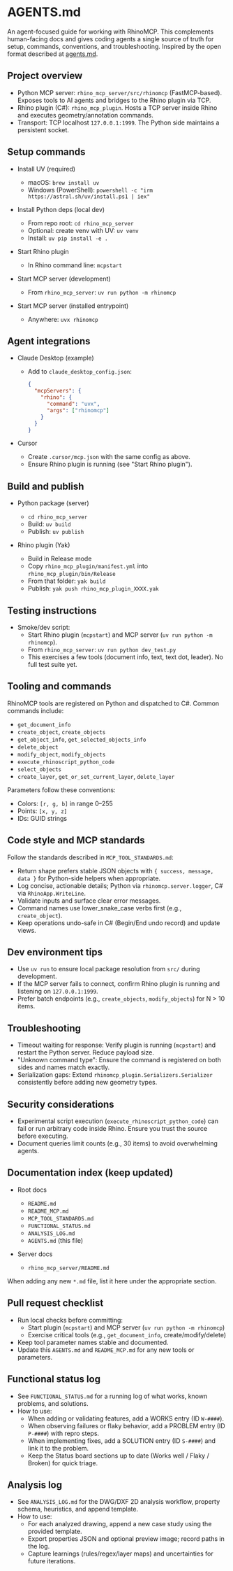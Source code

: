 # AGENTS.md

An agent-focused guide for working with RhinoMCP. This complements human-facing docs and gives coding agents a single source of truth for setup, commands, conventions, and troubleshooting. Inspired by the open format described at [agents.md](https://agents.md/).

## Project overview

- Python MCP server: `rhino_mcp_server/src/rhinomcp` (FastMCP-based). Exposes tools to AI agents and bridges to the Rhino plugin via TCP.
- Rhino plugin (C#): `rhino_mcp_plugin`. Hosts a TCP server inside Rhino and executes geometry/annotation commands.
- Transport: TCP localhost `127.0.0.1:1999`. The Python side maintains a persistent socket.

## Setup commands

- Install UV (required)
  - macOS: `brew install uv`
  - Windows (PowerShell): `powershell -c "irm https://astral.sh/uv/install.ps1 | iex"`

- Install Python deps (local dev)
  - From repo root: `cd rhino_mcp_server`
  - Optional: create venv with UV: `uv venv`
  - Install: `uv pip install -e .`

- Start Rhino plugin
  - In Rhino command line: `mcpstart`

- Start MCP server (development)
  - From `rhino_mcp_server`: `uv run python -m rhinomcp`

- Start MCP server (installed entrypoint)
  - Anywhere: `uvx rhinomcp`

## Agent integrations

- Claude Desktop (example)
  - Add to `claude_desktop_config.json`:
    ```json
    {
      "mcpServers": {
        "rhino": {
          "command": "uvx",
          "args": ["rhinomcp"]
        }
      }
    }
    ```

- Cursor
  - Create `.cursor/mcp.json` with the same config as above.
  - Ensure Rhino plugin is running (see "Start Rhino plugin").

## Build and publish

- Python package (server)
  - `cd rhino_mcp_server`
  - Build: `uv build`
  - Publish: `uv publish`

- Rhino plugin (Yak)
  - Build in Release mode
  - Copy `rhino_mcp_plugin/manifest.yml` into `rhino_mcp_plugin/bin/Release`
  - From that folder: `yak build`
  - Publish: `yak push rhino_mcp_plugin_XXXX.yak`

## Testing instructions

- Smoke/dev script:
  - Start Rhino plugin (`mcpstart`) and MCP server (`uv run python -m rhinomcp`).
  - From `rhino_mcp_server`: `uv run python dev_test.py`
  - This exercises a few tools (document info, text, text dot, leader). No full test suite yet.

## Tooling and commands

RhinoMCP tools are registered on Python and dispatched to C#. Common commands include:

- `get_document_info`
- `create_object`, `create_objects`
- `get_object_info`, `get_selected_objects_info`
- `delete_object`
- `modify_object`, `modify_objects`
- `execute_rhinoscript_python_code`
- `select_objects`
- `create_layer`, `get_or_set_current_layer`, `delete_layer`

Parameters follow these conventions:
- Colors: `[r, g, b]` in range 0–255
- Points: `[x, y, z]`
- IDs: GUID strings

## Code style and MCP standards

Follow the standards described in `MCP_TOOL_STANDARDS.md`:
- Return shape prefers stable JSON objects with `{ success, message, data }` for Python-side helpers when appropriate.
- Log concise, actionable details; Python via `rhinomcp.server.logger`, C# via `RhinoApp.WriteLine`.
- Validate inputs and surface clear error messages.
- Command names use lower_snake_case verbs first (e.g., `create_object`).
- Keep operations undo-safe in C# (Begin/End undo record) and update views.

## Dev environment tips

- Use `uv run` to ensure local package resolution from `src/` during development.
- If the MCP server fails to connect, confirm Rhino plugin is running and listening on `127.0.0.1:1999`.
- Prefer batch endpoints (e.g., `create_objects`, `modify_objects`) for N > 10 items.

## Troubleshooting

- Timeout waiting for response: Verify plugin is running (`mcpstart`) and restart the Python server. Reduce payload size.
- "Unknown command type": Ensure the command is registered on both sides and names match exactly.
- Serialization gaps: Extend `rhinomcp_plugin.Serializers.Serializer` consistently before adding new geometry types.

## Security considerations

- Experimental script execution (`execute_rhinoscript_python_code`) can fail or run arbitrary code inside Rhino. Ensure you trust the source before executing.
- Document queries limit counts (e.g., 30 items) to avoid overwhelming agents.

## Documentation index (keep updated)

- Root docs
  - `README.md`
  - `README_MCP.md`
  - `MCP_TOOL_STANDARDS.md`
  - `FUNCTIONAL_STATUS.md`
  - `ANALYSIS_LOG.md`
  - `AGENTS.md` (this file)

- Server docs
  - `rhino_mcp_server/README.md`

When adding any new `*.md` file, list it here under the appropriate section.

## Pull request checklist

- Run local checks before committing:
  - Start plugin (`mcpstart`) and MCP server (`uv run python -m rhinomcp`)
  - Exercise critical tools (e.g., `get_document_info`, create/modify/delete)
- Keep tool parameter names stable and documented.
- Update this `AGENTS.md` and `README_MCP.md` for any new tools or parameters.

## Functional status log

- See `FUNCTIONAL_STATUS.md` for a running log of what works, known problems, and solutions.
- How to use:
  - When adding or validating features, add a WORKS entry (ID `W-####`).
  - When observing failures or flaky behavior, add a PROBLEM entry (ID `P-####`) with repro steps.
  - When implementing fixes, add a SOLUTION entry (ID `S-####`) and link it to the problem.
  - Keep the Status board sections up to date (Works well / Flaky / Broken) for quick triage.

## Analysis log

- See `ANALYSIS_LOG.md` for the DWG/DXF 2D analysis workflow, property schema, heuristics, and append template.
- How to use:
  - For each analyzed drawing, append a new case study using the provided template.
  - Export properties JSON and optional preview image; record paths in the log.
  - Capture learnings (rules/regex/layer maps) and uncertainties for future iterations.


